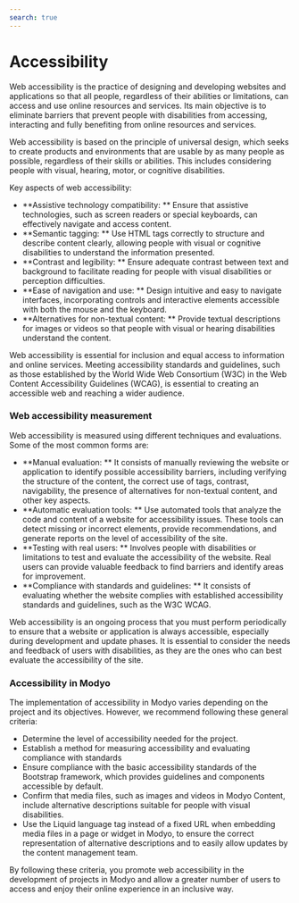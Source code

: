```yaml
---
search: true
---
```


# Accessibility

Web accessibility is the practice of designing and developing websites and applications so that all people, regardless of their abilities or limitations, can access and use online resources and services. Its main objective is to eliminate barriers that prevent people with disabilities from accessing, interacting and fully benefiting from online resources and services.

Web accessibility is based on the principle of universal design, which seeks to create products and environments that are usable by as many people as possible, regardless of their skills or abilities. This includes considering people with visual, hearing, motor, or cognitive disabilities.

Key aspects of web accessibility:


- **Assistive technology compatibility: ** Ensure that assistive technologies, such as screen readers or special keyboards, can effectively navigate and access content.
- **Semantic tagging: ** Use HTML tags correctly to structure and describe content clearly, allowing people with visual or cognitive disabilities to understand the information presented.
- **Contrast and legibility: ** Ensure adequate contrast between text and background to facilitate reading for people with visual disabilities or perception difficulties.
- **Ease of navigation and use: ** Design intuitive and easy to navigate interfaces, incorporating controls and interactive elements accessible with both the mouse and the keyboard.
- **Alternatives for non-textual content: ** Provide textual descriptions for images or videos so that people with visual or hearing disabilities understand the content.

Web accessibility is essential for inclusion and equal access to information and online services. Meeting accessibility standards and guidelines, such as those established by the World Wide Web Consortium (W3C) in the Web Content Accessibility Guidelines (WCAG), is essential to creating an accessible web and reaching a wider audience.



### Web accessibility measurement

Web accessibility is measured using different techniques and evaluations. Some of the most common forms are:

- **Manual evaluation: ** It consists of manually reviewing the website or application to identify possible accessibility barriers, including verifying the structure of the content, the correct use of tags, contrast, navigability, the presence of alternatives for non-textual content, and other key aspects.
- **Automatic evaluation tools: ** Use automated tools that analyze the code and content of a website for accessibility issues. These tools can detect missing or incorrect elements, provide recommendations, and generate reports on the level of accessibility of the site.
- **Testing with real users: ** Involves people with disabilities or limitations to test and evaluate the accessibility of the website. Real users can provide valuable feedback to find barriers and identify areas for improvement.
- **Compliance with standards and guidelines: ** It consists of evaluating whether the website complies with established accessibility standards and guidelines, such as the W3C WCAG.

Web accessibility is an ongoing process that you must perform periodically to ensure that a website or application is always accessible, especially during development and update phases. It is essential to consider the needs and feedback of users with disabilities, as they are the ones who can best evaluate the accessibility of the site.


### Accessibility in Modyo

The implementation of accessibility in Modyo varies depending on the project and its objectives. However, we recommend following these general criteria:

- Determine the level of accessibility needed for the project.
- Establish a method for measuring accessibility and evaluating compliance with standards
- Ensure compliance with the basic accessibility standards of the Bootstrap framework, which provides guidelines and components accessible by default.
- Confirm that media files, such as images and videos in Modyo Content, include alternative descriptions suitable for people with visual disabilities.
- Use the Liquid language tag instead of a fixed URL when embedding media files in a page or widget in Modyo, to ensure the correct representation of alternative descriptions and to easily allow updates by the content management team.

By following these criteria, you promote web accessibility in the development of projects in Modyo and allow a greater number of users to access and enjoy their online experience in an inclusive way.